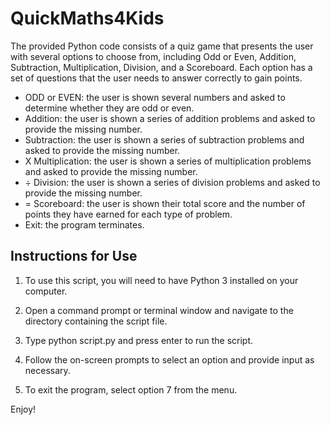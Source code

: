 # QuickMaths4Kids

The provided Python code consists of a quiz game that presents the user with several options to choose from, including Odd or Even, Addition, Subtraction, Multiplication, Division, and a Scoreboard. Each option has a set of questions that the user needs to answer correctly to gain points.

- ODD or EVEN: the user is shown several numbers and asked to determine whether they are odd or even.
- Addition: the user is shown a series of addition problems and asked to provide the missing number.
- Subtraction: the user is shown a series of subtraction problems and asked to provide the missing number.
- X Multiplication: the user is shown a series of multiplication problems and asked to provide the missing number.
- ÷ Division: the user is shown a series of division problems and asked to provide the missing number.
- = Scoreboard: the user is shown their total score and the number of points they have earned for each type of problem.
- Exit: the program terminates.

## Instructions for Use

1. To use this script, you will need to have Python 3 installed on your computer.

2. Open a command prompt or terminal window and navigate to the directory containing the script file.
3. Type python script.py and press enter to run the script.
4. Follow the on-screen prompts to select an option and provide input as necessary.
5. To exit the program, select option 7 from the menu.

Enjoy!

